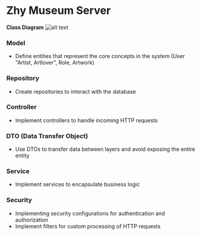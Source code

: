 # Zhy Museum Server

**Class Diagram**
![alt text]([https://github.com/ZainabHY/Zhy-Museum-Server/blob/main/Museum-%20class%20UML.png]) 


### Model
* Define entities that represent the core concepts in the system (User "Artist, Artlover", Role, Artwork)

### Repository
* Create repositories to interact with the database

### Controller
* Implement controllers to handle incoming HTTP requests

### DTO (Data Transfer Object)
* Use DTOs to transfer data between layers and avoid exposing the entire entity

### Service
* Implement services to encapsulate business logic

### Security
* Implementing security configurations for authentication and authorization
* Implement filters for custom processing of HTTP requests
